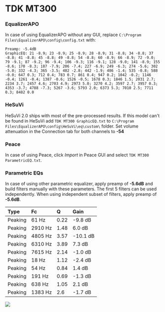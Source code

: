 # TDK MT300

### EqualizerAPO
In case of using EqualizerAPO without any GUI, replace `C:\Program Files\EqualizerAPO\config\config.txt`
with:
```
Preamp: -5.4dB
GraphicEQ: 21 -8.9; 23 -8.9; 25 -8.9; 28 -8.9; 31 -8.8; 34 -8.8; 37 -8.8; 41 -8.8; 45 -8.8; 49 -8.8; 54 -8.8; 60 -8.9; 66 -8.9; 72 -9.0; 79 -9.1; 87 -9.2; 96 -9.4; 106 -9.3; 116 -9.1; 128 -9.0; 141 -8.9; 155 -8.6; 170 -8.3; 187 -7.9; 206 -7.4; 227 -6.9; 249 -6.3; 274 -5.6; 302 -5.0; 332 -4.3; 365 -3.5; 402 -2.8; 442 -1.9; 486 -1.4; 535 -0.8; 588 -0.0; 647 0.3; 712 0.4; 783 0.7; 861 0.4; 947 0.2; 1042 -0.2; 1146 -0.4; 1261 -0.4; 1387 -0.6; 1526 -0.5; 1678 0.3; 1846 1.5; 2031 2.7; 2234 3.7; 2457 4.6; 2703 4.9; 2973 5.0; 3270 4.2; 3597 2.7; 3957 0.3; 4353 -3.7; 4788 -7.3; 5267 -3.6; 5793 2.0; 6373 5.3; 7010 2.5; 7711 0.3; 8482 0.0
```

### HeSuVi
HeSuVi 2.0 ships with most of the pre-processed results. If this model can't be found in HeSuVi add
`TDK MT300 GraphicEQ.txt` to `C:\Program Files\EqualizerAPO\config\HeSuVi\eq\custom\` folder.
Set volume attenuation in the Connection tab for both channels to **-54**

### Peace
In case of using Peace, click *Import* in Peace GUI and select `TDK MT300 ParametricEQ.txt`.

### Parametric EQs
In case of using other parametric equalizer, apply preamp of **-5.6dB** and build filters manually
with these parameters. The first 5 filters can be used independently.
When using independent subset of filters, apply preamp of **-5.6dB**.

| Type    | Fc      |    Q | Gain     |
|:--------|:--------|:-----|:---------|
| Peaking | 61 Hz   | 0.22 | -9.8 dB  |
| Peaking | 2910 Hz | 1.48 | 6.0 dB   |
| Peaking | 4805 Hz | 3.57 | -10.1 dB |
| Peaking | 6310 Hz | 3.89 | 7.3 dB   |
| Peaking | 7615 Hz | 2.14 | -1.0 dB  |
| Peaking | 18 Hz   | 1.12 | -2.4 dB  |
| Peaking | 54 Hz   | 0.84 | 1.4 dB   |
| Peaking | 191 Hz  | 0.69 | -1.3 dB  |
| Peaking | 638 Hz  | 1.05 | 2.1 dB   |
| Peaking | 1383 Hz | 2.6  | -1.7 dB  |

![](https://raw.githubusercontent.com/jaakkopasanen/AutoEq/master/results/innerfidelity/sbaf-serious/TDK%20MT300/TDK%20MT300.png)